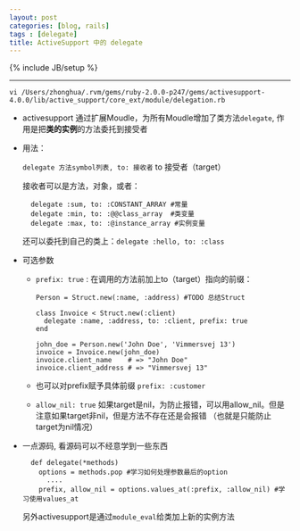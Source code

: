 ```yaml
---
layout: post
categories: [blog, rails]
tags : [delegate]
title: ActiveSupport 中的 delegate
---
```

{% include JB/setup %}

---

`vi /Users/zhonghua/.rvm/gems/ruby-2.0.0-p247/gems/activesupport-4.0.0/lib/active_support/core_ext/module/delegation.rb`

* activesupport 通过扩展Moudle，为所有Moudle增加了类方法`delegate`, 作用是把**类的实例**的方法委托到接受者

* 用法：

  `delegate 方法symbol列表, to: 接收者`  to 接受者（target）

  接收者可以是方法，对象，或者：

        delegate :sum, to: :CONSTANT_ARRAY #常量
        delegate :min, to: :@@class_array  #类变量
        delegate :max, to: :@instance_array #实例变量


  还可以委托到自己的类上：`delegate :hello, to: :class`

* 可选参数

  * `prefix: true` : 在调用的方法前加上to（target）指向的前缀：

        Person = Struct.new(:name, :address) #TODO 总结Struct

        class Invoice < Struct.new(:client)
          delegate :name, :address, to: :client, prefix: true
        end

        john_doe = Person.new('John Doe', 'Vimmersvej 13')
        invoice = Invoice.new(john_doe)
        invoice.client_name    # => "John Doe"
        invoice.client_address # => "Vimmersvej 13"


  * 也可以对prefix赋予具体前缀 `prefix: :customer`

  * `allow_nil: true` 如果target是nil，为防止报错，可以用allow_nil。但是注意如果target非nil，但是方法不存在还是会报错 （也就是只能防止target为nil情况）

* 一点源码, 看源码可以不经意学到一些东西

        def delegate(*methods)
          options = methods.pop #学习如何处理参数最后的option
            ....
          prefix, allow_nil = options.values_at(:prefix, :allow_nil) #学习使用values_at


  另外activesupport是通过`module_eval`给类加上新的实例方法
